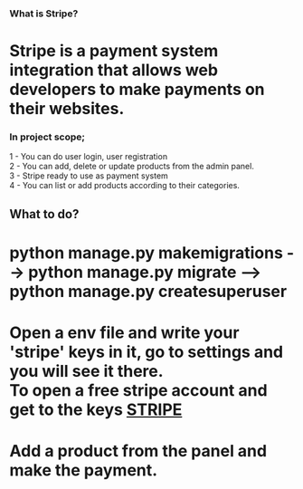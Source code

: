 ### What is Stripe?

# Stripe is a payment system integration that allows web developers to make payments on their websites.<br>

### In project scope; 
1 - You can do user login, user registration <br>
2 - You can add, delete or update products from the admin panel. <br>
3 - Stripe ready to use as payment system <br>
4 - You can list or add products according to their categories. <br>

## What to do?
# python manage.py makemigrations --> python manage.py migrate --> python manage.py createsuperuser <br>
# Open a env file and write your 'stripe' keys in it, go to settings and you will see it there. <br> To open a free stripe account and get to the keys [STRIPE](https://dashboard.stripe.com/test/apikeys)<br>
# Add a product from the panel and make the payment. <br>